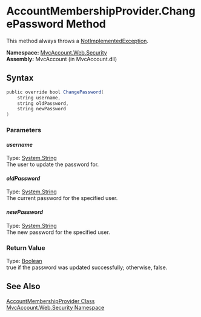 AccountMembershipProvider.ChangePassword Method
===============================================
This method always throws a [NotImplementedException][1].

**Namespace:** [MvcAccount.Web.Security][2]  
**Assembly:** MvcAccount (in MvcAccount.dll)

Syntax
------

```csharp
public override bool ChangePassword(
	string username,
	string oldPassword,
	string newPassword
)
```

### Parameters

#### *username*
Type: [System.String][3]  
The user to update the password for.

#### *oldPassword*
Type: [System.String][3]  
The current password for the specified user.

#### *newPassword*
Type: [System.String][3]  
The new password for the specified user.

### Return Value
Type: [Boolean][4]  
true if the password was updated successfully; otherwise, false.

See Also
--------
[AccountMembershipProvider Class][5]  
[MvcAccount.Web.Security Namespace][2]  

[1]: http://msdn2.microsoft.com/en-us/library/6byb74h9
[2]: ../README.md
[3]: http://msdn2.microsoft.com/en-us/library/s1wwdcbf
[4]: http://msdn2.microsoft.com/en-us/library/a28wyd50
[5]: README.md